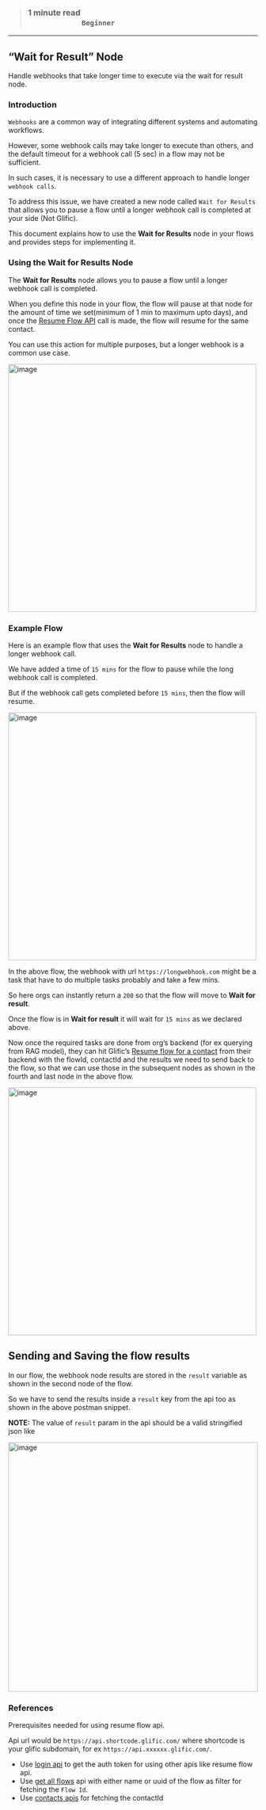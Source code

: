 > ### **1 minute read &nbsp; &nbsp; &nbsp; &nbsp; &nbsp; &nbsp; &nbsp; &nbsp; &nbsp; &nbsp; &nbsp; &nbsp; &nbsp; &nbsp; &nbsp; &nbsp; &nbsp; &nbsp; &nbsp; &nbsp; &nbsp; &nbsp; &nbsp; &nbsp; &nbsp; &nbsp; &nbsp; &nbsp; &nbsp; &nbsp; &nbsp; &nbsp; &nbsp; &nbsp; &nbsp; &nbsp; &nbsp; &nbsp; &nbsp; &nbsp; &nbsp; &nbsp; &nbsp; &nbsp; &nbsp; &nbsp; &nbsp; &nbsp; &nbsp; &nbsp; &nbsp; &nbsp; &nbsp; &nbsp; &nbsp; &nbsp; &nbsp; &nbsp; &nbsp; &nbsp; `Beginner`**

___
## “Wait for Result” Node

Handle webhooks that take longer time to execute via the wait for result node.
 
### Introduction

`Webhooks` are a common way of integrating different systems and automating workflows. 

However, some webhook calls may take longer to execute than others, and the default timeout for a webhook call (5 sec) in a flow may not be sufficient. 

In such cases, it is necessary to use a different approach to handle longer `webhook calls`.

To address this issue, we have created a new node called `Wait for Results` that allows you to pause a flow until a longer webhook call is completed at your side (Not Glific). 

This document explains how to use the **Wait for Results** node in your flows and provides steps for implementing it.

### Using the Wait for Results Node

The **Wait for Results** node allows you to pause a flow until a longer webhook call is completed. 

When you define this node in your flow, the flow will pause at that node for the amount of time we set(minimum of 1 min to maximum upto days), and once the [Resume Flow API](https://api.glific.com/#89f5f6e6-9bdc-48c2-96c5-ad8c1f7a834b) call is made, the flow will resume for the same contact. 

You can use this action for multiple purposes, but a longer webhook is a common use case.

<img width="501" alt="image" src="https://github.com/user-attachments/assets/dde19cf2-7675-4b79-8fe4-c6a7509295da"/>

### Example Flow

Here is an example flow that uses the **Wait for Results** node to handle a longer webhook call.

We have added a time of `15 mins` for the flow to pause while the long webhook call is completed. 

But if the webhook call gets completed before `15 mins`, then the flow will resume.

<img width="501" alt="image" src="https://github.com/user-attachments/assets/30330d7d-2ba1-46c7-aa19-d95bf9165579"/>

In the above flow, the webhook with url `https://longwebhook.com` might be a task that have to do multiple tasks probably and take a few mins.

So here orgs can instantly return a `200` so that the flow will move to **Wait for result**. 

Once the flow is in **Wait for result** it will wait for `15 mins` as we declared above. 

Now once the required tasks are done from org’s backend (for ex querying from RAG model), they can hit Glific’s [Resume flow for a contact](https://api.glific.com/#89f5f6e6-9bdc-48c2-96c5-ad8c1f7a834b) from their backend with the flowId, contactId and the results we need to send back to the flow, so that we can use those in the subsequent nodes as shown in the fourth and last node in the above flow.

<img width="501" alt="image" src="https://github.com/user-attachments/assets/d8e6b0b5-3506-42fc-abd2-7fca1d3caf30"/>

## Sending and Saving the flow results

In our flow, the webhook node results are stored in the `result` variable as shown in the second node of the flow. 

So we have to send the results inside a `result` key from the api too as shown in the above postman snippet.

**NOTE:** The value of `result` param in the api should be a valid stringified json like

<img width="504" alt="image" src="https://github.com/user-attachments/assets/bf1d167f-b18b-46f3-afd4-77a0031d2f7e"/>

### References

Prerequisites needed for using resume flow api.

Api url would be `https://api.shortcode.glific.com/` where shortcode is your glific subdomain,
for ex `https://api.xxxxxx.glific.com/`.

- Use [login api](https://api.glific.com/#4a9a72a5-01d3-4af4-a7e0-7b50a67c6dac) to get the auth token for using other apis like resume flow api.
- Use [get all flows](https://api.glific.com/#e0f1066e-471b-47de-b83d-0003387e9032) api with either name or uuid of the flow as filter for 
  fetching the `Flow Id`.
- Use [contacts apis](https://api.glific.com/#42b55eb3-e58e-488f-bc55-7f2510d81ce3) for fetching the contactId





